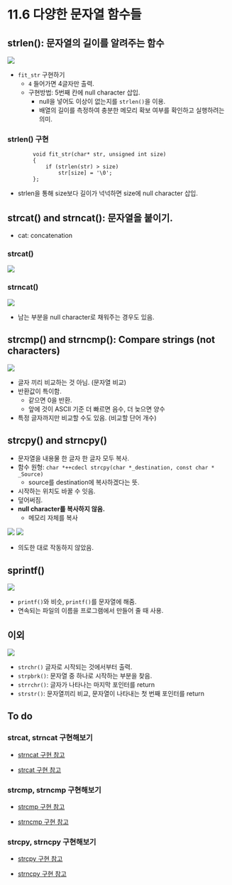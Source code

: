 # 11.6 다양한 문자열 함수들

## strlen(): 문자열의 길이를 알려주는 함수

<img src="https://github.com/uber9ma/following_C/blob/master/images/chapter11/string29.png?raw=true">

- `fit_str` 구현하기
  - `4` 들어가면 4글자만 출력.
  - 구현방법: 5번째 칸에 null character 삽입.
    - null을 넣어도 이상이 없는지를 `strlen()`을 이용.
    - 배열의 길이를 측정하여 충분한 메모리 확보 여부를 확인하고 실행하려는 의미.

### strlen() 구현

            void fit_str(char* str, unsigned int size)
            {
                if (strlen(str) > size)
                    str[size] = '\0';
            };

- strlen을 통해 size보다 길이가 넉넉하면 size에 null character 삽입.

## strcat() and strncat(): 문자열을 붙이기.

- cat: concatenation

### strcat()

<img src="https://github.com/uber9ma/following_C/blob/master/images/chapter11/string30.png?raw=true">

### strncat()

<img src="https://github.com/uber9ma/following_C/blob/master/images/chapter11/string31.png?raw=true">

- 남는 부분을 null character로 채워주는 경우도 있음.

## strcmp() and strncmp(): Compare strings (not characters)

<img src="https://github.com/uber9ma/following_C/blob/master/images/chapter11/string32.png?raw=true">

- 글자 끼리 비교하는 것 아님. (문자열 비교)
- 반환값이 특이함.
  - 같으면 0을 반환.
  - 앞에 것이 ASCII 기준 더 빠르면 음수, 더 늦으면 양수
- 특정 글자까지만 비교할 수도 있음. (비교할 단어 개수)

## strcpy() and strncpy()

- 문자열을 내용물 한 글자 한 글자 모두 복사.
- 함수 원형: `char *++cdecl strcpy(char *_destination, const char * _Source)`
  - source를 destination에 복사하겠다는 뜻.
- 시작하는 위치도 바꿀 수 잇음.
- 덮어써짐.
- **null character를 복사하지 않음.**
  - 메모리 자체를 복사

<img src="https://github.com/uber9ma/following_C/blob/master/images/chapter11/string33.png?raw=true">
<img src="https://github.com/uber9ma/following_C/blob/master/images/chapter11/string34.png?raw=true">

- 의도한 대로 작동하지 않았음.

## sprintf()

<img src="https://github.com/uber9ma/following_C/blob/master/images/chapter11/string35.png?raw=true">

- `printf()`와 비슷, `printf()`를 문자열에 해줌.
- 연속되는 파일의 이름을 프로그램에서 만들어 줄 때 사용.

## 이외

<img src="https://github.com/uber9ma/following_C/blob/master/images/chapter11/string36.png?raw=true">

- `strchr()` 글자로 시작되는 것에서부터 출력.
- `strpbrk()`: 문자열 중 하나로 시작하는 부분을 찾음.
- `strrchr()`: 글자가 나타나는 마지막 포인터를 return
- `strstr()`: 문자열끼리 비교, 문자열이 나타내는 첫 번째 포인터를 return

## To do

### strcat, strncat 구현해보기

- [strncat 구현 참고](https://www.techiedelight.com/implement-strncat-function-c/)

- [strcat 구현 참고](https://www.techiedelight.com/implement-strcat-function-c/)

### strcmp, strncmp 구현해보기

- [strcmp 구현 참고](https://www.techiedelight.com/implement-strcmp-function-c/)

- [strncmp 구현 참고](https://www.techiedelight.com/implement-strncmp-function-c/)

### strcpy, strncpy 구현해보기

- [strcpy 구현 참고](https://www.techiedelight.com/implement-strcpy-function-c/)

- [strncpy 구현 참고](https://www.techiedelight.com/implement-strncpy-function-c/)
